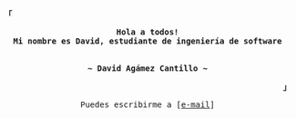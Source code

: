 <!-- Rxyhn's Aesthetic GitHub Profile -->
<div align="justify">

<!-- Profile -->
<p align="left"><strong><samp>「</samp></strong></p>
  <p align="center">
    <samp>
      <b>
        Hola a todos!
      <br>
        Mi nombre es David, estudiante de ingeniería de software
      </b>
      <br>
      <br>
      <br>
      <b>
        ~ David Agámez Cantillo ~
      </b>
    </samp>
  </p>
<p align="right"><strong><samp>」</samp></strong></p>

<!-- Contact Me -->
<p align="center">
  <samp>  
    Puedes escribirme a [<a href="mailto:davidagamez04@gmail.com">e-mail</a>]
  </samp>
</p>

<h2></h2><br>

</div>
